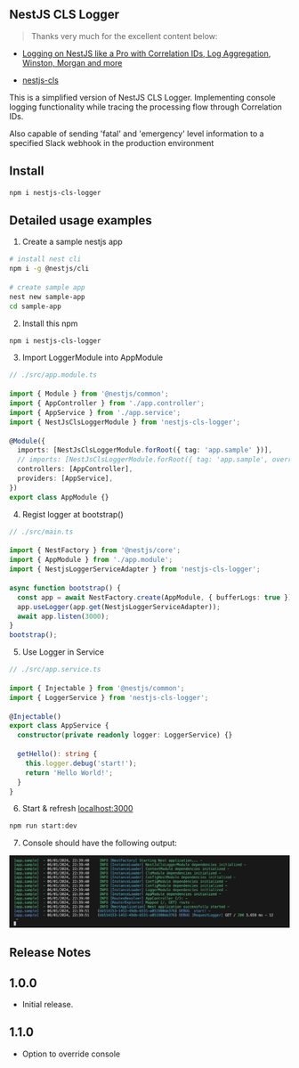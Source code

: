 ## NestJS CLS Logger

> Thanks very much for the excellent content below:

- [Logging on NestJS like a Pro with Correlation IDs, Log Aggregation, Winston, Morgan and more](https://medium.com/@jose-luis-navarro/logging-on-nestjs-like-a-pro-with-correlation-ids-log-aggregation-winston-morgan-and-more-d03e3bb56772)

- [nestjs-cls](https://github.com/Papooch/nestjs-cls)

This is a simplified version of NestJS CLS Logger. Implementing console logging functionality while tracing the processing flow through Correlation IDs.

Also capable of sending 'fatal' and 'emergency' level information to a specified Slack webhook in the production environment

## Install

```bash
npm i nestjs-cls-logger
```

## Detailed usage examples

1. Create a sample nestjs app

```bash
# install nest cli
npm i -g @nestjs/cli

# create sample app
nest new sample-app
cd sample-app
```

2. Install this npm

```bash
npm i nestjs-cls-logger
```

3. Import LoggerModule into AppModule

```ts
// ./src/app.module.ts

import { Module } from '@nestjs/common';
import { AppController } from './app.controller';
import { AppService } from './app.service';
import { NestJsClsLoggerModule } from 'nestjs-cls-logger';

@Module({
  imports: [NestJsClsLoggerModule.forRoot({ tag: 'app.sample' })],
  // imports: [NestJsClsLoggerModule.forRoot({ tag: 'app.sample', overrideConsole: true })]
  controllers: [AppController],
  providers: [AppService],
})
export class AppModule {}
```

4. Regist logger at bootstrap()

```ts
// ./src/main.ts

import { NestFactory } from '@nestjs/core';
import { AppModule } from './app.module';
import { NestjsLoggerServiceAdapter } from 'nestjs-cls-logger';

async function bootstrap() {
  const app = await NestFactory.create(AppModule, { bufferLogs: true });
  app.useLogger(app.get(NestjsLoggerServiceAdapter));
  await app.listen(3000);
}
bootstrap();
```

5. Use Logger in Service

```ts
// ./src/app.service.ts

import { Injectable } from '@nestjs/common';
import { LoggerService } from 'nestjs-cls-logger';

@Injectable()
export class AppService {
  constructor(private readonly logger: LoggerService) {}

  getHello(): string {
    this.logger.debug('start!');
    return 'Hello World!';
  }
}
```

6. Start & refresh [localhost:3000](http://localhost:3000)

```bash
npm run start:dev
```

7. Console should have the following output:

![console](./assets/sample-app-console.png)

## Release Notes

## 1.0.0

- Initial release.

## 1.1.0

- Option to override console
